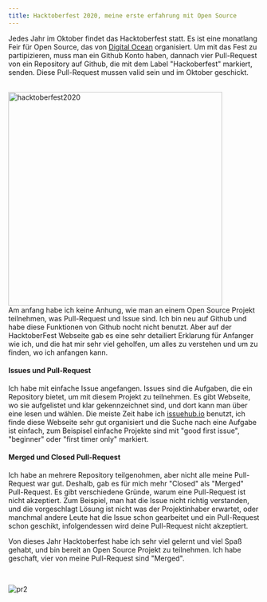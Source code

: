 ```yaml
---
title: Hacktoberfest 2020, meine erste erfahrung mit Open Source
---
```


Jedes Jahr im Oktober findet das Hacktoberfest statt.
Es ist eine monatlang Feir für Open Source, das von [Digital Ocean](https://hacktoberfest.digitalocean.com) organisiert. 
Um mit das Fest zu partipizieren,  muss man ein Github Konto haben, dannach vier Pull-Request von ein Repository auf Github, 
die mit dem Label "Hackoberfest" markiert, senden. Diese Pull-Request mussen valid sein und im Oktober geschickt. 

<br>
<img width="429" alt="hacktoberfest2020" src="https://user-images.githubusercontent.com/72214216/97263847-124f2c80-1824-11eb-9464-0269ece114ea.png">

<br>
Am anfang habe ich keine Anhung, wie man an einem Open Source Projekt teilnehmen, was Pull-Request und Issue sind. 
Ich bin neu auf Github und habe diese Funktionen von Github nocht nicht benutzt.
Aber auf der HacktoberFest Webseite gab es eine sehr detailiert Erklarung für Anfanger wie ich, und
die hat mir sehr viel geholfen, um alles zu verstehen und um zu finden, wo ich anfangen kann.

#### Issues und Pull-Request
Ich habe mit einfache Issue angefangen. Issues sind die Aufgaben, die ein Repository bietet, um mit diesem Projekt zu teilnehmen. Es gibt Webseite, wo sie aufgelistet und klar gekennzeichnet sind, und dort kann man über eine lesen und wählen. Die meiste Zeit habe ich [issuehub.io](http://issuehub.io) benutzt, ich finde diese Webseite sehr gut organisiert und die Suche nach eine Aufgabe ist einfach, zum Beispisel einfache Projekte sind mit "good first issue", "beginner" oder "first timer only" markiert.

#### Merged und Closed Pull-Request
Ich habe an mehrere Repository teilgenohmen, aber nicht alle meine Pull-Request war gut. Deshalb, gab es für mich mehr "Closed" als "Merged" Pull-Request.
Es gibt verschiedene Gründe, warum eine Pull-Request ist nicht akzeptiert. Zum Beispiel, man hat die Issue nicht richtig verstanden, und die vorgeschlagt Lösung ist nicht was der Projektinhaber erwartet, oder manchmal andere Leute hat die Issue schon gearbeitet und ein Pull-Request schon geschikt, infolgendessen wird deine Pull-Request nicht akzeptiert. 

Von dieses Jahr Hacktoberfest habe ich sehr viel gelernt und viel Spaß gehabt, und bin bereit an Open Source Projekt zu teilnehmen. Ich habe geschaft, vier von meine Pull-Request  sind "Merged".

<br>

![pr2](https://user-images.githubusercontent.com/72214216/97266980-b1c2ee00-1829-11eb-8823-78821ba0ac42.PNG) 
 
